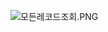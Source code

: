 ![모든레코드조회.PNG](https://s3-us-west-2.amazonaws.com/secure.notion-static.com/92a71f19-9c6c-483b-966d-7e906e940551/모든레코드조회.png)
